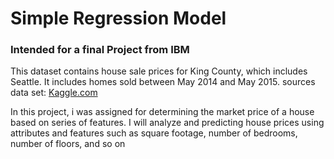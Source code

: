 <h1>Simple Regression Model</h1>
<h3>Intended for a final Project from IBM</h3>
<p>This dataset contains house sale prices for King County, which includes Seattle. It includes homes sold between May 2014 and May 2015. sources data set: <a href="https://www.kaggle.com/datasets/harlfoxem/housesalesprediction">Kaggle.com</a></p>

<p>In this project, i was assigned for determining the market price of a house based on series of features. I will analyze and predicting house prices using attributes and features such as square footage, number of bedrooms, number of floors, and so on </p>
